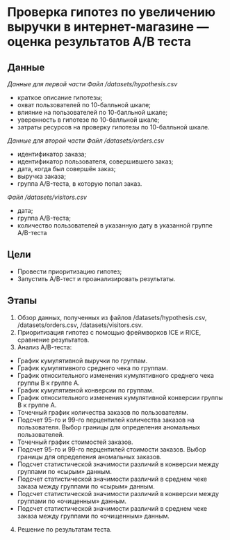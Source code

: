 # Проверка гипотез по увеличению выручки в интернет-магазине — оценка результатов A/B теста
## Данные
*Данные для первой части Файл /datasets/hypothesis.csv*

- краткое описание гипотезы;
- охват пользователей по 10-балльной шкале;
- влияние на пользователей по 10-балльной шкале;
- уверенность в гипотезе по 10-балльной шкале;
- затраты ресурсов на проверку гипотезы по 10-балльной шкале.

*Данные для второй части Файл /datasets/orders.csv*

- идентификатор заказа;
- идентификатор пользователя, совершившего заказ;
- дата, когда был совершён заказ;
- выручка заказа;
- группа A/B-теста, в которую попал заказ.

*Файл /datasets/visitors.csv*

- дата;
- группа A/B-теста;
- количество пользователей в указанную дату в указанной группе A/B-теста

## Цели
- Провести приоритизацию гипотез;
- Запустить А/В-тест и проанализировать результаты.

## Этапы
1. Обзор данных, полученных из файлов /datasets/hypothesis.csv, /datasets/orders.csv, /datasets/visitors.csv.
2. Приоритизация гипотез с помощью фреймворков ICE и RICE, сравнение результатов.
3. Анализ А/В-теста:
  - График кумулятивной выручки по группам.
  - График кумулятивного среднего чека по группам.
  - График относительного изменения кумулятивного среднего чека группы B к группе A.
  - График кумулятивной конверсии по группам.
  - График относительного изменения кумулятивной конверсии группы B к группе A.
  - Точечный график количества заказов по пользователям.
  - Подсчет 95-го и 99-го перцентилей количества заказов на пользователя. Выбор границы для определения аномальных пользователей.
  - Точечный график стоимостей заказов.
  - Подсчет 95-го и 99-го перцентилей стоимости заказов. Выбор границы для определения аномальных заказов.
  - Подсчет статистической значимости различий в конверсии между группами по «сырым» данным.
  - Подсчет статистической значимости различий в среднем чеке заказа между группами по «сырым» данным.
  - Подсчет статистической значимости различий в конверсии между группами по «очищенным» данным.
  - Подсчет статистической значимости различий в среднем чеке заказа между группами по «очищенным» данным.
4. Решение по результатам теста.
